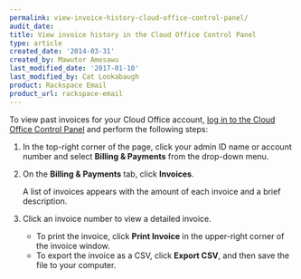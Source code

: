 ```yaml
---
permalink: view-invoice-history-cloud-office-control-panel/
audit_date:
title: View invoice history in the Cloud Office Control Panel
type: article
created_date: '2014-03-31'
created_by: Mawutor Amesawu
last_modified_date: '2017-01-10'
last_modified_by: Cat Lookabaugh
product: Rackspace Email
product_url: rackspace-email
---
```


To view past invoices for your Cloud Office account, [log in to the
Cloud Office Control Panel](https://cp.rackspace.com/) and perform the following
steps:

1. In the top-right corner of the page, click your admin ID name or account number and select **Billing & Payments** from the drop-down menu.

2. On the **Billing & Payments** tab, click **Invoices**.

   A list of invoices appears with the amount of each invoice and a brief description.

3. Click an invoice number to view a detailed invoice.

   - To print the invoice, click **Print Invoice** in the upper-right corner of the invoice window.
   - To export the invoice as a CSV, click **Export CSV**, and then save the file to your computer.

